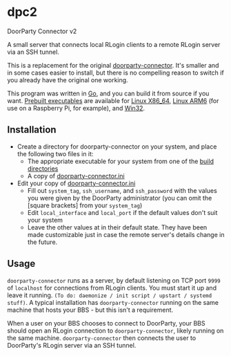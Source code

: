 # dpc2
DoorParty Connector v2

A small server that connects local RLogin clients to a remote RLogin server via an SSH tunnel.

This is a replacement for the original [doorparty-connector](https://github.com/echicken/doorparty-connector).  It's smaller and in some cases easier to install, but there is no compelling reason to switch if you already have the original one working.

This program was written in [Go](https://golang.org/), and you can build it from source if you want.  [Prebuilt executables](build/) are available for [Linux X86_64](build/linux_x64/), [Linux ARM6](build/linux_arm6/) (for use on a Raspberry Pi, for example), and [Win32](build/win32/).

## Installation

* Create a directory for doorparty-connector on your system, and place the following two files in it:
	* The appropriate executable for your system from one of the [build directories](build/)
	* A copy of [doorparty-connector.ini](doorparty-connector.ini)
* Edit your copy of [doorparty-connector.ini](doorparty-connector.ini)
	* Fill out `system_tag`, `ssh_username`, and `ssh_password` with the values you were given by the DoorParty administrator (you can omit the [square brackets] from your `system_tag`)
	* Edit `local_interface` and `local_port` if the default values don't suit your system
	* Leave the other values at in their default state.  They have been made customizable just in case the remote server's details change in the future.
	
## Usage

`doorparty-connector` runs as a server, by default listening on TCP port `9999` of `localhost` for connections from RLogin clients.  You must start it up and leave it running. `(To do: daemonize / init script / upstart / systemd stuff)`.  A typical installation has `doorparty-connector` running on the same machine that hosts your BBS - but this isn't a requirement.

When a user on your BBS chooses to connect to DoorParty, your BBS should open an RLogin connection to `doorparty-connector`, likely running on the same machine. `doorparty-connector` then connects the user to DoorParty's RLogin server via an SSH tunnel.
